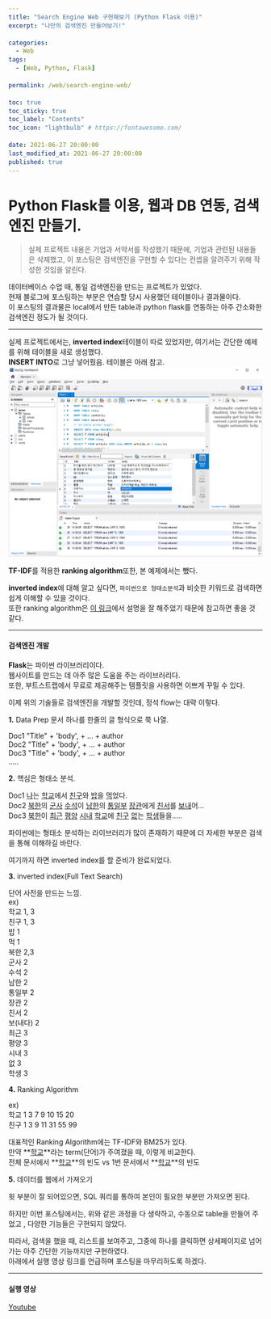 ```yaml
---
title: "Search Engine Web 구현해보기 (Python Flask 이용)"
excerpt: "나만의 검색엔진 만들어보기!"

categories:
  - Web
tags:
  - [Web, Python, Flask]

permalink: /web/search-engine-web/

toc: true
toc_sticky: true
toc_label: "Contents"
toc_icon: "lightbulb" # https://fontawesome.com/
 
date: 2021-06-27 20:00:00
last_modified_at: 2021-06-27 20:00:00
published: true
---
```


# Python Flask를 이용, 웹과 DB 연동, 검색엔진 만들기.

> 실제 프로젝트 내용은 기업과 서약서를 작성했기 때문에, 기업과 관련된 내용들은 삭제했고, 이 포스팅은 검색엔진을 구현할 수 있다는 컨셉을 알려주기 위해 작성한 것임을 알린다.  

데이터베이스 수업 때, 통일 검색엔진을 만드는 프로젝트가 있었다.  
현재 블로그에 포스팅하는 부분은 연습할 당시 사용했던 테이블이나 결과물이다.  
이 포스팅의 결과물은 local에서 만든 table과 python flask를 연동하는 아주 간소화한 검색엔진 정도가 될 것이다.  

---  

실제 프로젝트에서는, **inverted index**테이블이 따로 있었지만, 여기서는 간단한 예제를 위해 테이블을 새로 생성했다.  
**INSERT INTO**로 그냥 넣어줬음. 테이블은 아래 참고.  
![table](/assets/images/post_img/search-engine-web/table.PNG)  

**TF-IDF**를 적용한 **ranking algorithm**또한, 본 예제에서는 뺐다.  

**inverted index**에 대해 알고 싶다면, `파이썬으로 형태소분석`과 비슷한 키워드로 검색하면 쉽게 이해할 수 있을 것이다.  
또한 ranking algorithm은 [이 링크](https://wikidocs.net/31698)에서 설명을 잘 해주었기 때문에 참고하면 좋을 것 같다.  

---

#### 검색엔진 개발

**Flask**는 파이썬 라이브러리이다.  
웹사이트를 만드는 데 아주 많은 도움을 주는 라이브러리다.  
또한, 부트스트랩에서 무료로 제공해주는 템플릿을 사용하면 이쁘게 꾸밀 수 있다.  

이제 위의 기술들로 검색엔진을 개발할 것인데, 정석 flow는 대략 이렇다.  

**1.** Data Prep 문서 하나를 한줄의 글 형식으로 쭉 나열.  

Doc1 "Title" + 'body', + ... + author  
Doc2 "Title" + 'body', + ... + author  
Doc3 "Title" + 'body', + ... + author  
.....  

**2.** 핵심은 형태소 분석.  

Doc1 <u>나</u>는 <u>학교</u>에서 <u>친구</u>와 <u>밥</u>을 <u>먹</u>었다.  
Doc2 <u>북한</u>의 <u>군사</u> <u>수석</u>이 <u>남한</u>의 <u>통일부</u> <u>장관</u>에게 <u>친서</u>를 <u>보내</u>어...  
Doc3 <u>북한</u>이 <u>최근</u> <u>평양</u> <u>시내</u> <u>학교</u>에 <u>친구</u> <u>없</u>는 <u>학생</u>들을.....  

파이썬에는 형태소 분석하는 라이브러리가 많이 존재하기 때문에 더 자세한 부분은 검색을 통해 이해하길 바란다. 

여기까지 하면 inverted index를 할 준비가 완료되었다.    

**3.** inverted index(Full Text Search)  

단어 사전을 만드는 느낌.  
ex)  
학교 1, 3  
친구 1, 3  
밥 1  
먹 1  
북한 2,3  
군사 2  
수석 2  
남한 2  
통일부 2  
장관 2  
친서 2  
보(내다) 2  
최근 3  
평양 3  
시내 3  
없 3  
학생 3  

**4.** Ranking Algorithm  

ex)  
학교 1 3 7 9 10 15 20  
친구 1 3 9 11 31 55 99  

대표적인 Ranking Algorithm에는 TF-IDF와 BM25가 있다.  
만약 **<u>학교</u>**라는 term(단어)가 주여졌을 때, 이렇게 비교한다.  
전체 문서에서 **<u>학교</u>**의 빈도 vs 1번 문서에서 **<u>학교</u>**의 빈도  

**5.** 데이터를 웹에서 가져오기  

윗 부분이 잘 되어있으면, SQL 쿼리를 통하여 본인이 필요한 부분만 가져오면 된다.  

하지만 이번 포스팅에서는, 위와 같은 과정을 다 생략하고, 수동으로 table을 만들어 주었고 , 다양한 기능들은 구현되지 않았다.  

따라서, 검색을 했을 때, 리스트를 보여주고, 그중에 하나를 클릭하면 상세페이지로 넘어가는 아주 간단한 기능까지만 구현하였다.  
아래에서 실행 영상 링크를 언급하며 포스팅을 마무리하도록 하겠다.  

---

#### 실행 영상

[Youtube](https://www.youtube.com/watch?v=HonQW_yceh4)  